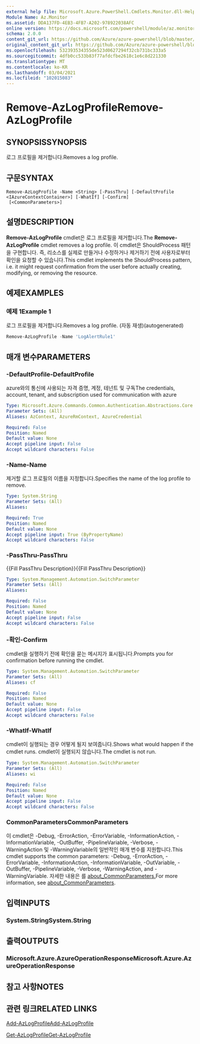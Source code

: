 ```yaml
---
external help file: Microsoft.Azure.PowerShell.Cmdlets.Monitor.dll-Help.xml
Module Name: Az.Monitor
ms.assetid: DDA137FD-4EB3-4FB7-A202-978922038AFC
online version: https://docs.microsoft.com/powershell/module/az.monitor/remove-azlogprofile
schema: 2.0.0
content_git_url: https://github.com/Azure/azure-powershell/blob/master/src/Monitor/Monitor/help/Remove-AzLogProfile.md
original_content_git_url: https://github.com/Azure/azure-powershell/blob/master/src/Monitor/Monitor/help/Remove-AzLogProfile.md
ms.openlocfilehash: 532393534355de523d0627294f32cb731bc333a5
ms.sourcegitcommit: 4dfb0cc533b83f77afdcfbe2618c1e6c8d221330
ms.translationtype: MT
ms.contentlocale: ko-KR
ms.lasthandoff: 03/04/2021
ms.locfileid: "102015083"
---
```

# <span data-ttu-id="4d7a1-101">Remove-AzLogProfile</span><span class="sxs-lookup"><span data-stu-id="4d7a1-101">Remove-AzLogProfile</span></span>

## <span data-ttu-id="4d7a1-102">SYNOPSIS</span><span class="sxs-lookup"><span data-stu-id="4d7a1-102">SYNOPSIS</span></span>
<span data-ttu-id="4d7a1-103">로그 프로필을 제거합니다.</span><span class="sxs-lookup"><span data-stu-id="4d7a1-103">Removes a log profile.</span></span>

## <span data-ttu-id="4d7a1-104">구문</span><span class="sxs-lookup"><span data-stu-id="4d7a1-104">SYNTAX</span></span>

```
Remove-AzLogProfile -Name <String> [-PassThru] [-DefaultProfile <IAzureContextContainer>] [-WhatIf] [-Confirm]
 [<CommonParameters>]
```

## <span data-ttu-id="4d7a1-105">설명</span><span class="sxs-lookup"><span data-stu-id="4d7a1-105">DESCRIPTION</span></span>
<span data-ttu-id="4d7a1-106">**Remove-AzLogProfile** cmdlet은 로그 프로필을 제거합니다.</span><span class="sxs-lookup"><span data-stu-id="4d7a1-106">The **Remove-AzLogProfile** cmdlet removes a log profile.</span></span>
<span data-ttu-id="4d7a1-107">이 cmdlet은 ShouldProcess 패턴을 구현합니다. 즉, 리소스를 실제로 만들거나 수정하거나 제거하기 전에 사용자로부터 확인을 요청할 수 있습니다.</span><span class="sxs-lookup"><span data-stu-id="4d7a1-107">This cmdlet implements the ShouldProcess pattern, i.e. it might request confirmation from the user before actually creating, modifying, or removing the resource.</span></span>

## <span data-ttu-id="4d7a1-108">예제</span><span class="sxs-lookup"><span data-stu-id="4d7a1-108">EXAMPLES</span></span>

### <span data-ttu-id="4d7a1-109">예제 1</span><span class="sxs-lookup"><span data-stu-id="4d7a1-109">Example 1</span></span>

<span data-ttu-id="4d7a1-110">로그 프로필을 제거합니다.</span><span class="sxs-lookup"><span data-stu-id="4d7a1-110">Removes a log profile.</span></span> <span data-ttu-id="4d7a1-111">(자동 재생)</span><span class="sxs-lookup"><span data-stu-id="4d7a1-111">(autogenerated)</span></span>

```powershell <!-- Aladdin Generated Example --> 
Remove-AzLogProfile -Name 'LogAlertRule1'
```

## <span data-ttu-id="4d7a1-112">매개 변수</span><span class="sxs-lookup"><span data-stu-id="4d7a1-112">PARAMETERS</span></span>

### <span data-ttu-id="4d7a1-113">-DefaultProfile</span><span class="sxs-lookup"><span data-stu-id="4d7a1-113">-DefaultProfile</span></span>
<span data-ttu-id="4d7a1-114">azure와의 통신에 사용되는 자격 증명, 계정, 테넌트 및 구독</span><span class="sxs-lookup"><span data-stu-id="4d7a1-114">The credentials, account, tenant, and subscription used for communication with azure</span></span>

```yaml
Type: Microsoft.Azure.Commands.Common.Authentication.Abstractions.Core.IAzureContextContainer
Parameter Sets: (All)
Aliases: AzContext, AzureRmContext, AzureCredential

Required: False
Position: Named
Default value: None
Accept pipeline input: False
Accept wildcard characters: False
```

### <span data-ttu-id="4d7a1-115">-Name</span><span class="sxs-lookup"><span data-stu-id="4d7a1-115">-Name</span></span>
<span data-ttu-id="4d7a1-116">제거할 로그 프로필의 이름을 지정합니다.</span><span class="sxs-lookup"><span data-stu-id="4d7a1-116">Specifies the name of the log profile to remove.</span></span>

```yaml
Type: System.String
Parameter Sets: (All)
Aliases:

Required: True
Position: Named
Default value: None
Accept pipeline input: True (ByPropertyName)
Accept wildcard characters: False
```

### <span data-ttu-id="4d7a1-117">-PassThru</span><span class="sxs-lookup"><span data-stu-id="4d7a1-117">-PassThru</span></span>
<span data-ttu-id="4d7a1-118">{{Fill PassThru Description}}</span><span class="sxs-lookup"><span data-stu-id="4d7a1-118">{{Fill PassThru Description}}</span></span>

```yaml
Type: System.Management.Automation.SwitchParameter
Parameter Sets: (All)
Aliases:

Required: False
Position: Named
Default value: None
Accept pipeline input: False
Accept wildcard characters: False
```

### <span data-ttu-id="4d7a1-119">-확인</span><span class="sxs-lookup"><span data-stu-id="4d7a1-119">-Confirm</span></span>
<span data-ttu-id="4d7a1-120">cmdlet을 실행하기 전에 확인을 묻는 메시지가 표시됩니다.</span><span class="sxs-lookup"><span data-stu-id="4d7a1-120">Prompts you for confirmation before running the cmdlet.</span></span>

```yaml
Type: System.Management.Automation.SwitchParameter
Parameter Sets: (All)
Aliases: cf

Required: False
Position: Named
Default value: None
Accept pipeline input: False
Accept wildcard characters: False
```

### <span data-ttu-id="4d7a1-121">-WhatIf</span><span class="sxs-lookup"><span data-stu-id="4d7a1-121">-WhatIf</span></span>
<span data-ttu-id="4d7a1-122">cmdlet이 실행되는 경우 어떻게 될지 보여줍니다.</span><span class="sxs-lookup"><span data-stu-id="4d7a1-122">Shows what would happen if the cmdlet runs.</span></span> <span data-ttu-id="4d7a1-123">cmdlet이 실행되지 않습니다.</span><span class="sxs-lookup"><span data-stu-id="4d7a1-123">The cmdlet is not run.</span></span>

```yaml
Type: System.Management.Automation.SwitchParameter
Parameter Sets: (All)
Aliases: wi

Required: False
Position: Named
Default value: None
Accept pipeline input: False
Accept wildcard characters: False
```

### <span data-ttu-id="4d7a1-124">CommonParameters</span><span class="sxs-lookup"><span data-stu-id="4d7a1-124">CommonParameters</span></span>
<span data-ttu-id="4d7a1-125">이 cmdlet은 -Debug, -ErrorAction, -ErrorVariable, -InformationAction, -InformationVariable, -OutBuffer, -PipelineVariable, -Verbose, -WarningAction 및 -WarningVariable의 일반적인 매개 변수를 지원합니다.</span><span class="sxs-lookup"><span data-stu-id="4d7a1-125">This cmdlet supports the common parameters: -Debug, -ErrorAction, -ErrorVariable, -InformationAction, -InformationVariable, -OutVariable, -OutBuffer, -PipelineVariable, -Verbose, -WarningAction, and -WarningVariable.</span></span> <span data-ttu-id="4d7a1-126">자세한 내용은 를 [about_CommonParameters.](http://go.microsoft.com/fwlink/?LinkID=113216)</span><span class="sxs-lookup"><span data-stu-id="4d7a1-126">For more information, see [about_CommonParameters](http://go.microsoft.com/fwlink/?LinkID=113216).</span></span>

## <span data-ttu-id="4d7a1-127">입력</span><span class="sxs-lookup"><span data-stu-id="4d7a1-127">INPUTS</span></span>

### <span data-ttu-id="4d7a1-128">System.String</span><span class="sxs-lookup"><span data-stu-id="4d7a1-128">System.String</span></span>

## <span data-ttu-id="4d7a1-129">출력</span><span class="sxs-lookup"><span data-stu-id="4d7a1-129">OUTPUTS</span></span>

### <span data-ttu-id="4d7a1-130">Microsoft.Azure.AzureOperationResponse</span><span class="sxs-lookup"><span data-stu-id="4d7a1-130">Microsoft.Azure.AzureOperationResponse</span></span>

## <span data-ttu-id="4d7a1-131">참고 사항</span><span class="sxs-lookup"><span data-stu-id="4d7a1-131">NOTES</span></span>

## <span data-ttu-id="4d7a1-132">관련 링크</span><span class="sxs-lookup"><span data-stu-id="4d7a1-132">RELATED LINKS</span></span>

[<span data-ttu-id="4d7a1-133">Add-AzLogProfile</span><span class="sxs-lookup"><span data-stu-id="4d7a1-133">Add-AzLogProfile</span></span>](./Add-AzLogProfile.md)

[<span data-ttu-id="4d7a1-134">Get-AzLogProfile</span><span class="sxs-lookup"><span data-stu-id="4d7a1-134">Get-AzLogProfile</span></span>](./Get-AzLogProfile.md)


